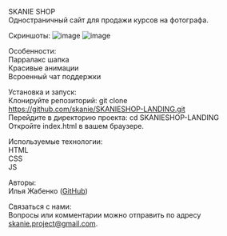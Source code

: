 SKANIE SHOP</br>
Одностраничный сайт для продажи курсов на фотографа.

Скриншоты:
![image](https://github.com/skanie/SKANIESHOP-LANDING/assets/82453729/fc500fab-553b-495b-8774-cbad38df802d)
![image](https://github.com/skanie/SKANIESHOP-LANDING/assets/82453729/68de5239-37ca-4f2c-bfc6-c8ba81c1f0f3)

Особенности:</br>
Парралакс шапка</br>
Красивые анимации</br>
Всроенный чат поддержки

Установка и запуск:</br>
Клонируйте репозиторий: git clone https://github.com/skanie/SKANIESHOP-LANDING.git</br>
Перейдите в директорию проекта: cd SKANIESHOP-LANDING</br>
Откройте index.html в вашем браузере.

Используемые технологии:</br>
HTML</br>
CSS</br>
JS

Авторы:</br>
Илья Жабенко ([GitHub](https://github.com/skanie))

Связаться с нами:</br>
Вопросы или комментарии можно отправить по адресу skanie.project@gmail.com.</br>
